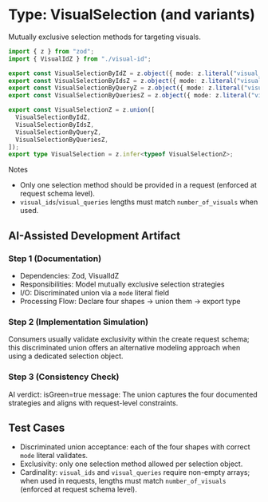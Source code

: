 # Type: VisualSelection (and variants)

Mutually exclusive selection methods for targeting visuals.

```ts
import { z } from "zod";
import { VisualIdZ } from "./visual-id";

export const VisualSelectionByIdZ = z.object({ mode: z.literal("visual_id"), visual_id: VisualIdZ });
export const VisualSelectionByIdsZ = z.object({ mode: z.literal("visual_ids"), visual_ids: z.array(VisualIdZ).min(1) });
export const VisualSelectionByQueryZ = z.object({ mode: z.literal("visual_query"), visual_query: z.string().min(1) });
export const VisualSelectionByQueriesZ = z.object({ mode: z.literal("visual_queries"), visual_queries: z.array(z.string().min(1)).min(1) });

export const VisualSelectionZ = z.union([
  VisualSelectionByIdZ,
  VisualSelectionByIdsZ,
  VisualSelectionByQueryZ,
  VisualSelectionByQueriesZ,
]);
export type VisualSelection = z.infer<typeof VisualSelectionZ>;
```

Notes
- Only one selection method should be provided in a request (enforced at request schema level).
- `visual_ids`/`visual_queries` lengths must match `number_of_visuals` when used.

## AI-Assisted Development Artifact

### Step 1 (Documentation)
- Dependencies: Zod, VisualIdZ
- Responsibilities: Model mutually exclusive selection strategies
- I/O: Discriminated union via a `mode` literal field
- Processing Flow: Declare four shapes → union them → export type

### Step 2 (Implementation Simulation)
Consumers usually validate exclusivity within the create request schema; this discriminated union offers an alternative modeling approach when using a dedicated selection object.

### Step 3 (Consistency Check)
AI verdict: isGreen=true
message: The union captures the four documented strategies and aligns with request-level constraints.

## Test Cases

- Discriminated union acceptance: each of the four shapes with correct `mode` literal validates.
- Exclusivity: only one selection method allowed per selection object.
- Cardinality: `visual_ids` and `visual_queries` require non-empty arrays; when used in requests, lengths must match `number_of_visuals` (enforced at request schema level).
